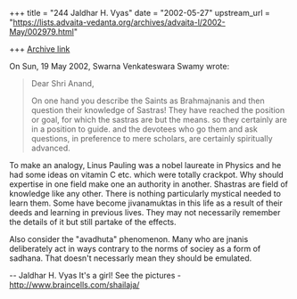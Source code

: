 +++
title = "244 Jaldhar H. Vyas"
date = "2002-05-27"
upstream_url = "https://lists.advaita-vedanta.org/archives/advaita-l/2002-May/002979.html"

+++
[Archive link](https://lists.advaita-vedanta.org/archives/advaita-l/2002-May/002979.html)

On Sun, 19 May 2002, Swarna Venkateswara Swamy wrote:

> Dear Shri Anand,
>
> On one hand you describe the Saints as Brahmajnanis
> and then question their knowledge of Sastras! They
> have reached the position or goal, for which the
> sastras are but the means. so they certainly are in a
> position to guide. and the devotees who go them and
> ask questions, in preference to mere scholars, are
> certainly spiritually advanced.
>

To make an analogy, Linus Pauling was a nobel laureate in Physics and he
had some ideas on vitamin C etc. which were totally crackpot.  Why should
expertise in one field make one an authority in another.  Shastras are
field of knowledge like any other.  There is nothing particularly mystical
needed to learn them.  Some have become jivanamuktas in this life as a
result of their deeds and learning in previous lives.  They may not
necessarily remember the details of it but still partake of the effects.

Also consider the "avadhuta" phenomenon.  Many who are jnanis deliberately
act in ways contrary to the norms of sociey as a form of sadhana.  That
doesn't necessarly mean they should be emulated.



--
Jaldhar H. Vyas <jaldhar at braincells.com>
It's a girl! See the pictures - http://www.braincells.com/shailaja/

